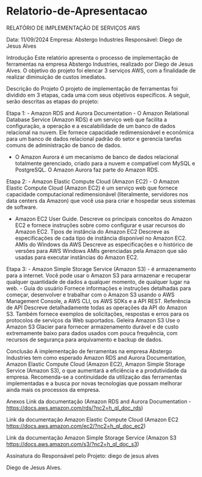 # Relatorio-de-Apresentacao

RELATÓRIO DE IMPLEMENTAÇÃO DE SERVIÇOS AWS

Data: 11/09/2024 Empresa: Abstergo Industries Responsável: Diego de Jesus Alves

Introdução
Este relatório apresenta o processo de implementação de ferramentas na empresa Abstergo Industries, realizado por Diego de Jesus Alves. O objetivo do projeto foi elencar 3 serviços AWS, com a finalidade de realizar diminuição de custos imediatos.

Descrição do Projeto
O projeto de implementação de ferramentas foi dividido em 3 etapas, cada uma com seus objetivos específicos. A seguir, serão descritas as etapas do projeto:

Etapa 1: - Amazon RDS and Aurora Documentation - O Amazon Relational Database Service (Amazon RDS) é um serviço web que facilita a configuração, 
a operação e a escalabilidade de um banco de dados relacional na nuvem. Ele fornece capacidade redimensionável 
e econômica para um banco de dados relacional padrão do setor e gerencia tarefas comuns de administração de banco de dados. 
- O Amazon Aurora é um mecanismo de banco de dados relacional totalmente gerenciado, criado para a nuvem e compatível com MySQL e PostgreSQL. O Amazon Aurora faz parte do Amazon RDS.

Etapa 2: - Amazon Elastic Compute Cloud (Amazon EC2) - O Amazon Elastic Compute Cloud (Amazon EC2) é um serviço web que fornece capacidade computacional redimensionável (literalmente, servidores nos data centers da Amazon) que você usa para criar e hospedar seus sistemas de software.
 - Amazon EC2 User Guide. Descreve os principais conceitos do Amazon EC2 e fornece instruções sobre como configurar e usar recursos do Amazon EC2. Tipos de instância do Amazon EC2
Descreve as especificações de cada tipo de instância disponível no Amazon EC2. AMIs do Windows da AWS
Descreve as especificações e o histórico de versões para AWS Windows AMIs gerenciadas pela Amazon que são usadas para executar instâncias do Amazon EC2.

Etapa 3: - Amazon Simple Storage Service (Amazon S3) - é armazenamento para a internet. Você pode usar o Amazon S3 para armazenar e recuperar qualquer quantidade de dados a qualquer momento, de qualquer lugar na web. - Guia do usuário
Fornece informações e instruções detalhadas para começar, desenvolver e trabalhar com o Amazon S3 usando o AWS Management Console, a AWS CLI, os AWS SDKs e a API REST. Referência de API
Descreve detalhadamente todas as operações da API do Amazon S3. Também fornece exemplos de solicitações, respostas e erros para os protocolos de serviços da Web suportados. Geleira Amazon S3
Use o Amazon S3 Glacier para fornecer armazenamento durável e de custo extremamente baixo para dados usados com pouca frequência, com recursos de segurança para arquivamento e backup de dados.

Conclusão
A implementação de ferramentas na empresa Abstergo Industries tem como esperado Amazon RDS and Aurora Documentation, Amazon Elastic Compute Cloud (Amazon EC2), Amazon Simple Storage Service (Amazon S3), 
o que aumentará a eficiência e a produtividade da empresa. Recomenda-se a continuidade da utilização das ferramentas 
implementadas e a busca por novas tecnologias que possam melhorar ainda mais os processos da empresa.

Anexos
Link da documentação (Amazon RDS and Aurora Documentation - https://docs.aws.amazon.com/rds/?nc2=h_ql_doc_rds)

Link da documentação Amazon Elastic Compute Cloud (Amazon EC2 https://docs.aws.amazon.com/ec2/?nc2=h_ql_doc_ec2)

Link da documentação Amazon Simple Storage Service (Amazon S3 https://docs.aws.amazon.com/s3/?nc2=h_ql_doc_s3)

Assinatura do Responsável pelo Projeto: diego de jesus alves

Diego de Jesus Alves.

